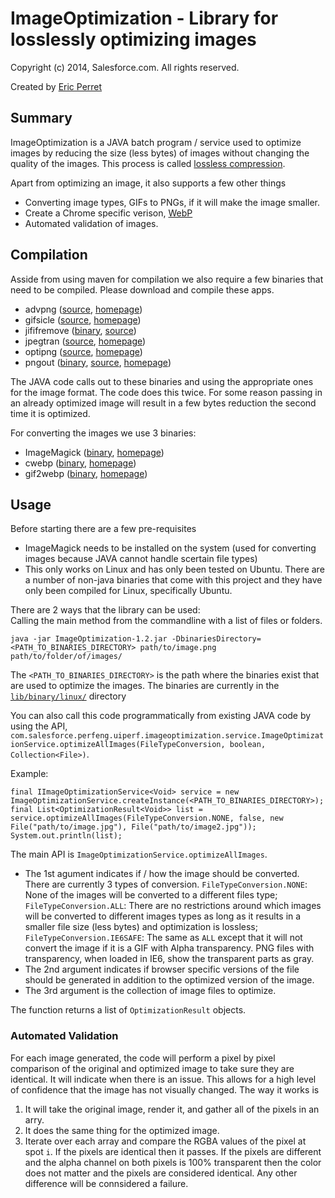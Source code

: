 # ImageOptimization - Library for losslessly optimizing images #

Copyright (c) 2014, Salesforce.com. All rights reserved.

Created by <span itemscope="" itemtype="http://schema.org/Person">
	<a itemprop="url" rel="author" href="https://github.com/eperret"><span itemprop="name">Eric Perret</span></a>
</span>

## Summary ##

ImageOptimization is a JAVA batch program / service used to optimize images by reducing the size (less bytes) of images without changing the quality of the images. This process is called [lossless compression](http://en.wikipedia.org/wiki/Image_compression#Lossy_and_lossless_compression).

Apart from optimizing an image, it also supports a few other things
* Converting image types, GIFs to PNGs, if it will make the image smaller.
* Create a Chrome specific verison, [WebP](https://developers.google.com/speed/webp/?csw=1)
* Automated validation of images.

## Compilation ##

Asside from using maven for compilation we also require a few binaries that need to be compiled.  Please download and compile these apps.

* advpng ([source](http://sourceforge.net/projects/advancemame/files/advancecomp/1.19/), [homepage](http://advancemame.sourceforge.net/doc-advpng.html))
* gifsicle ([source](https://github.com/kohler/gifsicle), [homepage](http://www.lcdf.org/gifsicle/))
* jififremove ([binary](https://github.com/forcedotcom/ImageOptimization/blob/master/lib/binary/linux/jijifremove), [source](https://github.com/forcedotcom/ImageOptimization/blob/master/lib/jpeg-9.zip))
* jpegtran ([source](http://www.ijg.org/files/jpegsrc.v9a.tar.gz), [homepage](http://jpegclub.org/jpegtran/))
* optipng ([source](http://prdownloads.sourceforge.net/optipng/optipng-0.7.5.tar.gz?download), [homepage](http://optipng.sourceforge.net/))
* pngout ([binary](https://github.com/forcedotcom/ImageOptimization/blob/master/lib/binary/linux/pngout), [source](http://www.jonof.id.au/kenutils), [homepage](http://advsys.net/ken/utils.htm))

The JAVA code calls out to these binaries and using the appropriate ones for the image format.  The code does this twice.  For some reason passing in an already optimized image will result in a few bytes reduction the second time it is optimized.

For converting the images we use 3 binaries:
* ImageMagick ([binary](http://www.imagemagick.org/script/binary-releases.php), [homepage](http://www.imagemagick.org/))
* cwebp ([binary](http://downloads.webmproject.org/releases/webp/index.html), [homepage](https://developers.google.com/speed/webp/docs/cwebp))
* gif2webp ([binary](http://downloads.webmproject.org/releases/webp/index.html), [homepage](https://developers.google.com/speed/webp/docs/gif2webp))

## Usage ##

Before starting there are a few pre-requisites
* ImageMagick needs to be installed on the system (used for converting images because JAVA cannot handle scertain file types)
* This only works on Linux and has only been tested on Ubuntu.  There are a number of non-java binaries that come with this project and they have only been compiled for Linux, specifically Ubuntu.

<div>There are 2 ways that the library can be used:</div>
Calling the main method from the commandline with a list of files or folders.

    java -jar ImageOptimization-1.2.jar -DbinariesDirectory=<PATH_TO_BINARIES_DIRECTORY> path/to/image.png path/to/folder/of/images/

The `<PATH_TO_BINARIES_DIRECTORY>` is the path where the binaries exist that are used to optimize the images. The binaries are currently in the [`lib/binary/linux/`](https://git.soma.salesforce.com/perfeng/ImageOptimization/tree/master/lib/binary/linux) directory

You can also call this code programmatically from existing JAVA code by using the API, `com.salesforce.perfeng.uiperf.imageoptimization.service.ImageOptimizationService.optimizeAllImages(FileTypeConversion, boolean, Collection<File>)`.

Example:

    final IImageOptimizationService<Void> service = new ImageOptimizationService.createInstance(<PATH_TO_BINARIES_DIRECTORY>);
    final List<OptimizationResult<Void>> list = service.optimizeAllImages(FileTypeConversion.NONE, false, new File("path/to/image.jpg"), File("path/to/image2.jpg"));
    System.out.println(list);

The main API is `ImageOptimizationService.optimizeAllImages`.
* The 1st agument indicates if / how the image should be converted. There are currently 3 types of conversion. `FileTypeConversion.NONE`: None of the images will be converted to a different files type; `FileTypeConversion.ALL`: There are no restrictions around which images will be converted to different images types as long as it results in a smaller file size (less bytes) and optimization is lossless; `FileTypeConversion.IE6SAFE`: The same as `ALL` except that it will not convert the image if it is a GIF with Alpha transparency. PNG files with transparency, when loaded in IE6, show the transparent parts as gray.
* The 2nd argument indicates if browser specific versions of the file should be generated in addition to the optimized version of the image.
* The 3rd argument is the collection of image files to optimize.

The function returns a list of `OptimizationResult` objects.

### Automated Validation ###

For each image generated, the code will perform a pixel by pixel comparison of the original and optimized image to take sure they are identical. It will indicate when there is an issue. This allows for a high level of confidence that the image has not visually changed.
The way it works is

1. It will take the original image, render it, and gather all of the pixels in an arry.
2. It does the same thing for the optimized image.
3. Iterate over each array and compare the RGBA values of the pixel at spot `i`. If the pixels are identical then it passes. If the pixels are different and the alpha channel on both pixels is 100% transparent then the color does not matter and the pixels are considered identical. Any other difference will be connsidered a failure.
